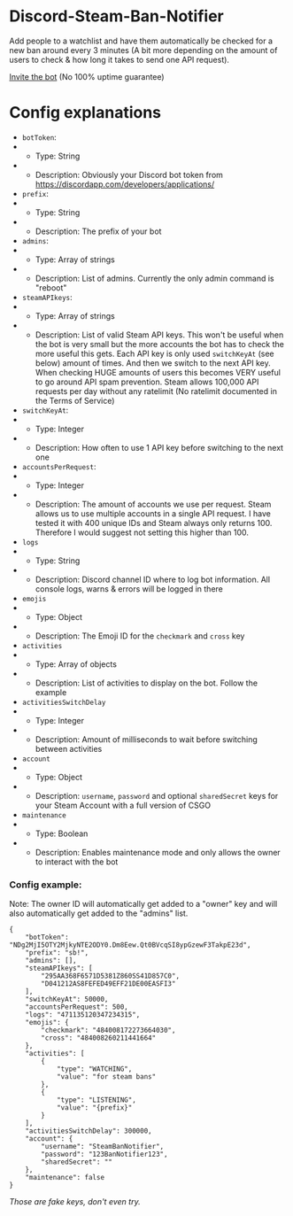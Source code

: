 # Discord-Steam-Ban-Notifier

Add people to a watchlist and have them automatically be checked for a new ban around every 3 minutes (A bit more depending on the amount of users to check & how long it takes to send one API request).

[Invite the bot](https://discordapp.com/oauth2/authorize?client_id=471050678794715136&permissions=27648&scope=bot) (No 100% uptime guarantee)

# Config explanations
- `botToken`:
- - Type: String
- - Description: Obviously your Discord bot token from https://discordapp.com/developers/applications/
- `prefix`:
- - Type: String
- - Description: The prefix of your bot
- `admins`:
- - Type: Array of strings
- - Description: List of admins. Currently the only admin command is "reboot"
- `steamAPIkeys`:
- - Type: Array of strings
- - Description: List of valid Steam API keys. This won't be useful when the bot is very small but the more accounts the bot has to check the more useful this gets. Each API key is only used `switchKeyAt` (see below) amount of times. And then we switch to the next API key. When checking HUGE amounts of users this becomes VERY useful to go around API spam prevention. Steam allows 100,000 API requests per day without any ratelimit (No ratelimit documented in the Terms of Service)
- `switchKeyAt`:
- - Type: Integer
- - Description: How often to use 1 API key before switching to the next one
- `accountsPerRequest`:
- - Type: Integer
- - Description: The amount of accounts we use per request. Steam allows us to use multiple accounts in a single API request. I have tested it with 400 unique IDs and Steam always only returns 100. Therefore I would suggest not setting this higher than 100.
- `logs`
- - Type: String
- - Description: Discord channel ID where to log bot information. All console logs, warns & errors will be logged in there
- `emojis`
- - Type: Object
- - Description: The Emoji ID for the `checkmark` and `cross` key
- `activities`
- - Type: Array of objects
- - Description: List of activities to display on the bot. Follow the example
- `activitiesSwitchDelay`
- - Type: Integer
- - Description: Amount of milliseconds to wait before switching between activities
- `account`
- - Type: Object
- - Description: `username`, `password` and optional `sharedSecret` keys for your Steam Account with a full version of CSGO
- `maintenance`
- - Type: Boolean
- - Description: Enables maintenance mode and only allows the owner to interact with the bot

### Config example:

Note: The owner ID will automatically get added to a "owner" key and will also automatically get added to the "admins" list.

```
{
	"botToken": "NDg2MjI5OTY2MjkyNTE2ODY0.Dm8Eew.Qt0BVcqSI8ypGzewF3TakpE23d",
	"prefix": "sb!",
	"admins": [],
	"steamAPIkeys": [
		"295AA368F6571D5381Z860SS41D857C0",
		"D041212AS8FEFED49EFF21DE00EASFI3"
	],
	"switchKeyAt": 50000,
	"accountsPerRequest": 500,
	"logs": "471135120347234315",
	"emojis": {
		"checkmark": "484008172273664030",
		"cross": "484008260211441664"
	},
	"activities": [
		{
			"type": "WATCHING",
			"value": "for steam bans"
		},
		{
			"type": "LISTENING",
			"value": "{prefix}"
		}
	],
	"activitiesSwitchDelay": 300000,
	"account": {
		"username": "SteamBanNotifier",
		"password": "123BanNotifier123",
		"sharedSecret": ""
	},
	"maintenance": false
}
```

*Those are fake keys, don't even try.*
